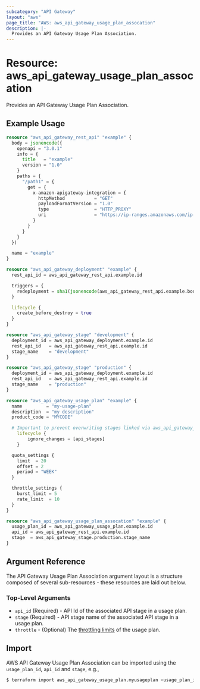 ```yaml
---
subcategory: "API Gateway"
layout: "aws"
page_title: "AWS: aws_api_gateway_usage_plan_assocation"
description: |-
  Provides an API Gateway Usage Plan Association.
---
```


# Resource: aws_api_gateway_usage_plan_assocation

Provides an API Gateway Usage Plan Association.

## Example Usage

```terraform
resource "aws_api_gateway_rest_api" "example" {
  body = jsonencode({
    openapi = "3.0.1"
    info = {
      title   = "example"
      version = "1.0"
    }
    paths = {
      "/path1" = {
        get = {
          x-amazon-apigateway-integration = {
            httpMethod           = "GET"
            payloadFormatVersion = "1.0"
            type                 = "HTTP_PROXY"
            uri                  = "https://ip-ranges.amazonaws.com/ip-ranges.json"
          }
        }
      }
    }
  })

  name = "example"
}

resource "aws_api_gateway_deployment" "example" {
  rest_api_id = aws_api_gateway_rest_api.example.id

  triggers = {
    redeployment = sha1(jsonencode(aws_api_gateway_rest_api.example.body))
  }

  lifecycle {
    create_before_destroy = true
  }
}

resource "aws_api_gateway_stage" "development" {
  deployment_id = aws_api_gateway_deployment.example.id
  rest_api_id   = aws_api_gateway_rest_api.example.id
  stage_name    = "development"
}

resource "aws_api_gateway_stage" "production" {
  deployment_id = aws_api_gateway_deployment.example.id
  rest_api_id   = aws_api_gateway_rest_api.example.id
  stage_name    = "production"
}

resource "aws_api_gateway_usage_plan" "example" {
  name         = "my-usage-plan"
  description  = "my description"
  product_code = "MYCODE"

  # Important to prevent overwriting stages linked via aws_api_gateway_usage_plan_assocation resources
	lifecycle {
		ignore_changes = [api_stages]
	}

  quota_settings {
    limit  = 20
    offset = 2
    period = "WEEK"
  }

  throttle_settings {
    burst_limit = 5
    rate_limit  = 10
  }
}

resource "aws_api_gateway_usage_plan_assocation" "example" {
  usage_plan_id = aws_api_gateway_usage_plan.example.id
  api_id = aws_api_gateway_rest_api.example.id
  stage  = aws_api_gateway_stage.production.stage_name
}
```

## Argument Reference

The API Gateway Usage Plan Association argument layout is a structure composed of several sub-resources - these resources are laid out below.

### Top-Level Arguments

* `api_id` (Required) - API Id of the associated API stage in a usage plan.
* `stage` (Required) - API stage name of the associated API stage in a usage plan.
* `throttle` - (Optional) The [throttling limits](#throttle) of the usage plan.

## Import

AWS API Gateway Usage Plan Association can be imported using the `usage_plan_id`, `api_id` and `stage`, e.g.,

```sh
$ terraform import aws_api_gateway_usage_plan.myusageplan <usage_plan_id>/<api_id>/<stage>
```
